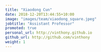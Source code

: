 ```yaml
---
title: "Xiaodong Cun"
date: 2018-12-20T13:44:55+10:00
image: "images/team/xiaodong_square.jpeg"
jobtitle: "Assistant Professor"
promoted: true
personal_url: http://vinthony.github.io
github_url: http://github.com/vinthony
weight: 1
---
```

